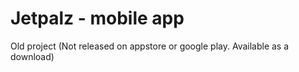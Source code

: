 # Jetpalz - mobile app

Old project (Not released on appstore or google play. Available as a download)
